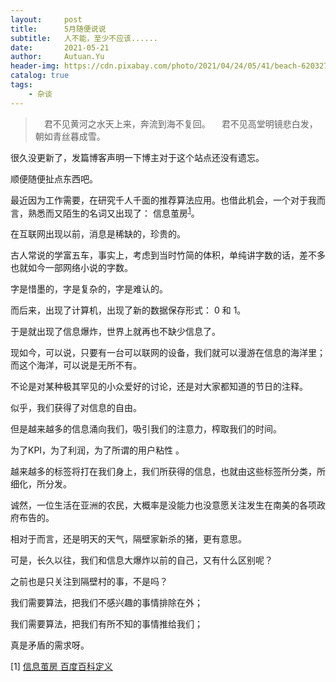 ```yaml
---
layout:     post
title:      5月随便说说
subtitle:   人不能，至少不应该......
date:       2021-05-21
author:     Autuan.Yu
header-img: https://cdn.pixabay.com/photo/2021/04/24/05/41/beach-6203278_960_720.jpg
catalog: true
tags:
    - 杂谈
---
```


> 　君不见黄河之水天上来，奔流到海不复回。
> 　君不见高堂明镜悲白发，朝如青丝暮成雪。



很久没更新了，发篇博客声明一下博主对于这个站点还没有遗忘。

顺便随便扯点东西吧。  

最近因为工作需要，在研究千人千面的推荐算法应用。也借此机会，一个对于我而言，熟悉而又陌生的名词又出现了： 信息茧房<sup>[1](#1)</sup>。

在互联网出现以前，消息是稀缺的，珍贵的。  

古人常说的学富五车，事实上，考虑到当时竹简的体积，单纯讲字数的话，差不多也就如今一部网络小说的字数。

字是惜墨的，字是复杂的，字是难认的。

而后来，出现了计算机，出现了新的数据保存形式： 0 和 1。 

于是就出现了信息爆炸，世界上就再也不缺少信息了。  

现如今，可以说，只要有一台可以联网的设备，我们就可以漫游在信息的海洋里； 而这个海洋，可以说是无所不有。  

不论是对某种极其罕见的小众爱好的讨论，还是对大家都知道的节日的注释。  

似乎，我们获得了对信息的自由。  

但是越来越多的信息涌向我们，吸引我们的注意力，榨取我们的时间。  

为了KPI，为了利润，为了所谓的用户粘性 。

越来越多的标签将打在我们身上，我们所获得的信息，也就由这些标签所分类，所细化，所分发。  

诚然，一位生活在亚洲的农民，大概率是没能力也没意愿关注发生在南美的各项政府布告的。  

相对于而言，还是明天的天气，隔壁家新杀的猪，更有意思。  

可是，长久以往，我们和信息大爆炸以前的自己，又有什么区别呢？ 

之前也是只关注到隔壁村的事，不是吗？   

我们需要算法，把我们不感兴趣的事情排除在外；  

我们需要算法，把我们有所不知的事情推给我们；  

真是矛盾的需求呀。

[<span id="quote1">1</span>] [信息茧房 百度百科定义](https://baike.baidu.com/item/%E4%BF%A1%E6%81%AF%E8%8C%A7%E6%88%BF)  
